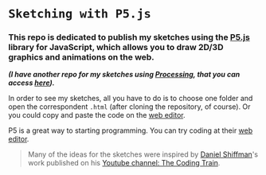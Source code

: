 # `Sketching with P5.js`

### This repo is dedicated to publish my sketches using the [P5.js](https://p5js.org/) library for JavaScript, which allows you to draw 2D/3D graphics and animations on the web.

***(I have another repo for my sketches using [Processing](https://processing.org/ "Processing"), that you can access [here](https://github.com/renans2/sketching-with-processing)).***

In order to see my sketches, all you have to do is to choose one folder and open the correspondent `.html` (after cloning the repository, of course). Or you could copy and paste the code on the [web editor](https://editor.p5js.org/).

P5 is a great way to starting programming. You can try coding at their [web editor](https://editor.p5js.org/).

> Many of the ideas for the sketches were inspired by [Daniel Shiffman](https://x.com/shiffman)'s work published on his [Youtube channel: The Coding Train](https://www.youtube.com/@TheCodingTrain). 

